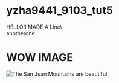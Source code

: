 # yzha9441_9103_tut5

HELLO!I MADE A Line\   
anotherone

# WOW IMAGE

![The San Juan Mountains are beautiful!](/assets/images/san-juan-mountains.avif "San Juan Mountains")
